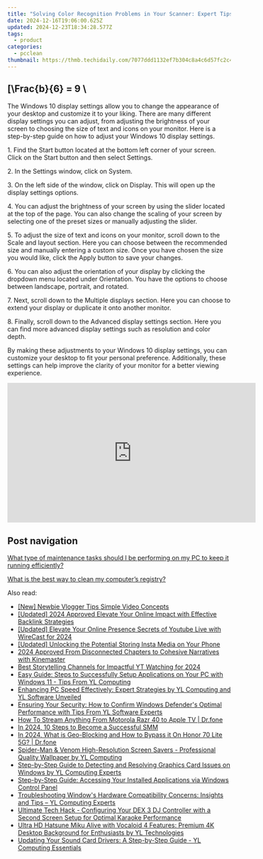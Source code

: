 ```yaml
---
title: "Solving Color Recognition Problems in Your Scanner: Expert Tips From YL Computing"
date: 2024-12-16T19:06:00.625Z
updated: 2024-12-23T18:34:28.577Z
tags:
  - product
categories:
  - pcclean
thumbnail: https://thmb.techidaily.com/7077ddd1132ef7b304c8a4c6d57fc2c4c3da823c4ca2efa45fb7b2172157b200.jpg
---
```


## \[\Frac{b}{6} = 9 \

The Windows 10 display settings allow you to change the appearance of your desktop and customize it to your liking. There are many different display settings you can adjust, from adjusting the brightness of your screen to choosing the size of text and icons on your monitor. Here is a step-by-step guide on how to adjust your Windows 10 display settings. 

1\. Find the Start button located at the bottom left corner of your screen. Click on the Start button and then select Settings.

2\. In the Settings window, click on System.

3\. On the left side of the window, click on Display. This will open up the display settings options. 

4\. You can adjust the brightness of your screen by using the slider located at the top of the page. You can also change the scaling of your screen by selecting one of the preset sizes or manually adjusting the slider.

5\. To adjust the size of text and icons on your monitor, scroll down to the Scale and layout section. Here you can choose between the recommended size and manually entering a custom size. Once you have chosen the size you would like, click the Apply button to save your changes.

6\. You can also adjust the orientation of your display by clicking the dropdown menu located under Orientation. You have the options to choose between landscape, portrait, and rotated.

7\. Next, scroll down to the Multiple displays section. Here you can choose to extend your display or duplicate it onto another monitor.

8\. Finally, scroll down to the Advanced display settings section. Here you can find more advanced display settings such as resolution and color depth. 

By making these adjustments to your Windows 10 display settings, you can customize your desktop to fit your personal preference. Additionally, these settings can help improve the clarity of your monitor for a better viewing experience.

<!-- affiliate ads begin -->
<iframe width="560" height="315" src="https://www.youtube.com/embed/Xa2_mFu-obA?si=_xDGF1pv-dnuaDOr" title="YouTube video player" frameborder="0" allow="accelerometer; autoplay; clipboard-write; encrypted-media; gyroscope; picture-in-picture; web-share" referrerpolicy="strict-origin-when-cross-origin" allowfullscreen></iframe>
<!-- affiliate ads end -->

## Post navigation

[What type of maintenance tasks should I be performing on my PC to keep it running efficiently?](https://tools.techidaily.com/pcclean/products/)

[What is the best way to clean my computer’s registry?](https://tools.techidaily.com/pcclean/products/)

<ins class="adsbygoogle"
     style="display:block"
     data-ad-format="autorelaxed"
     data-ad-client="ca-pub-7571918770474297"
     data-ad-slot="1223367746"></ins>

<ins class="adsbygoogle"
     style="display:block"
     data-ad-client="ca-pub-7571918770474297"
     data-ad-slot="8358498916"
     data-ad-format="auto"
     data-full-width-responsive="true"></ins>

<span class="atpl-alsoreadstyle">Also read:</span>
<div><ul>
<li><a href="https://fox-direct.techidaily.com/new-newbie-vlogger-tips-simple-video-concepts/"><u>[New] Newbie Vlogger Tips Simple Video Concepts</u></a></li>
<li><a href="https://youtube-data.techidaily.com/ed-2024-approved-elevate-your-online-impact-with-effective-backlink-strategies/"><u>[Updated] 2024 Approved Elevate Your Online Impact with Effective Backlink Strategies</u></a></li>
<li><a href="https://youtube-webster.techidaily.com/ed-elevate-your-online-presence-secrets-of-youtube-live-with-wirecast-for-2024/"><u>[Updated] Elevate Your Online Presence Secrets of Youtube Live with WireCast for 2024</u></a></li>
<li><a href="https://instagram-videos.techidaily.com/updated-unlocking-the-potential-storing-insta-media-on-your-phone/"><u>[Updated] Unlocking the Potential Storing Insta Media on Your Phone</u></a></li>
<li><a href="https://some-knowledge.techidaily.com/2024-approved-from-disconnected-chapters-to-cohesive-narratives-with-kinemaster/"><u>2024 Approved From Disconnected Chapters to Cohesive Narratives with Kinemaster</u></a></li>
<li><a href="https://fox-glue.techidaily.com/best-storytelling-channels-for-impactful-yt-watching-for-2024/"><u>Best Storytelling Channels for Impactful YT Watching for 2024</u></a></li>
<li><a href="https://win-cloud.techidaily.com/easy-guide-steps-to-successfully-setup-applications-on-your-pc-with-windows-11-tips-from-yl-computing/"><u>Easy Guide: Steps to Successfully Setup Applications on Your PC with Windows 11 - Tips From YL Computing</u></a></li>
<li><a href="https://win-cloud.techidaily.com/enhancing-pc-speed-effectively-expert-strategies-by-yl-computing-and-yl-software-unveiled/"><u>Enhancing PC Speed Effectively: Expert Strategies by YL Computing and YL Software Unveiled</u></a></li>
<li><a href="https://win-cloud.techidaily.com/ensuring-your-security-how-to-confirm-windows-defenders-optimal-performance-with-tips-from-yl-software-experts/"><u>Ensuring Your Security: How to Confirm Windows Defender's Optimal Performance with Tips From YL Software Experts</u></a></li>
<li><a href="https://screen-mirror.techidaily.com/how-to-stream-anything-from-motorola-razr-40-to-apple-tv-drfone-by-drfone-android/"><u>How To Stream Anything From Motorola Razr 40 to Apple TV | Dr.fone</u></a></li>
<li><a href="https://fox-direct.techidaily.com/in-2024-10-steps-to-become-a-successful-smm/"><u>In 2024, 10 Steps to Become a Successful SMM</u></a></li>
<li><a href="https://phone-solutions.techidaily.com/in-2024-what-is-geo-blocking-and-how-to-bypass-it-on-honor-70-lite-5g-drfone-by-drfone-virtual-android/"><u>In 2024, What is Geo-Blocking and How to Bypass it On Honor 70 Lite 5G? | Dr.fone</u></a></li>
<li><a href="https://win-cloud.techidaily.com/spider-man-and-venom-high-resolution-screen-savers-professional-quality-wallpaper-by-yl-computing/"><u>Spider-Man & Venom High-Resolution Screen Savers - Professional Quality Wallpaper by YL Computing</u></a></li>
<li><a href="https://win-cloud.techidaily.com/step-by-step-guide-to-detecting-and-resolving-graphics-card-issues-on-windows-by-yl-computing-experts/"><u>Step-by-Step Guide to Detecting and Resolving Graphics Card Issues on Windows by YL Computing Experts</u></a></li>
<li><a href="https://win-cloud.techidaily.com/step-by-step-guide-accessing-your-installed-applications-via-windows-control-panel/"><u>Step-by-Step Guide: Accessing Your Installed Applications via Windows Control Panel</u></a></li>
<li><a href="https://win-cloud.techidaily.com/troubleshooting-windows-hardware-compatibility-concerns-insights-and-tips-yl-computing-experts/"><u>Troubleshooting Window's Hardware Compatibility Concerns: Insights and Tips – YL Computing Experts</u></a></li>
<li><a href="https://win-cloud.techidaily.com/ultimate-tech-hack-configuring-your-dex-3-dj-controller-with-a-second-screen-setup-for-optimal-karaoke-performance/"><u>Ultimate Tech Hack - Configuring Your DEX 3 DJ Controller with a Second Screen Setup for Optimal Karaoke Performance</u></a></li>
<li><a href="https://win-cloud.techidaily.com/ultra-hd-hatsune-miku-alive-with-vocaloid-4-features-premium-4k-desktop-background-for-enthusiasts-by-yl-technologies/"><u>Ultra HD Hatsune Miku Alive with Vocaloid 4 Features: Premium 4K Desktop Background for Enthusiasts by YL Technologies</u></a></li>
<li><a href="https://win-web3.techidaily.com/updating-your-sound-card-drivers-a-step-by-step-guide-yl-computing-essentials/"><u>Updating Your Sound Card Drivers: A Step-by-Step Guide - YL Computing Essentials</u></a></li>
</ul></div>

